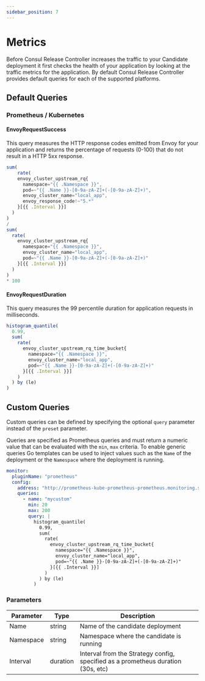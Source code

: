 ```yaml
---
sidebar_position: 7
---
```


# Metrics

Before Consul Release Controller increases the traffic to your Candidate deployment it first checks the health of your application
by looking at the traffic metrics for the application. By default Consul Release Controller provides default queries for each of the 
supported platforms.

## Default Queries

### Prometheus / Kubernetes

#### EnvoyRequestSuccess

This query measures the HTTP response codes emitted from Envoy for your application and returns the percentage of requests (0-100)
that do not result in a HTTP 5xx response.

```javascript
sum(
	rate(
    envoy_cluster_upstream_rq{
      namespace="{{ .Namespace }}",
      pod=~"{{ .Name }}-[0-9a-zA-Z]+(-[0-9a-zA-Z]+)",
      envoy_cluster_name="local_app",
      envoy_response_code!~"5.*"
    }[{{ .Interval }}]
  )
)
/
sum(
  rate(
    envoy_cluster_upstream_rq{
      namespace="{{ .Namespace }}",
      envoy_cluster_name="local_app",
      pod=~"{{ .Name }}-[0-9a-zA-Z]+(-[0-9a-zA-Z]+)"
    }[{{ .Interval }}]
  )
)
* 100
```

#### EnvoyRequestDuration

This query measures the 99 percentile duration for application requests in milliseconds.

```javascript
histogram_quantile(
  0.99,
  sum(
    rate(
      envoy_cluster_upstream_rq_time_bucket{
        namespace="{{ .Namespace }}",
        envoy_cluster_name="local_app",
        pod=~"{{ .Name }}-[0-9a-zA-Z]+(-[0-9a-zA-Z]+)"
      }[{{ .Interval }}]
    )
  ) by (le)
)
```

## Custom Queries

Custom queries can be defined by specifying the optional `query` parameter instead of the `preset` parameter.

Queries are specified as Prometheus queries and must return a numeric value that can be evaluated with the `min`, `max`
criteria. To enable generic queries Go templates can be used to inject values such as the `Name` of the deployment 
or the `Namespace` where the deployment is running.

```yaml
monitor:
  pluginName: "prometheus"
  config:
    address: "http://prometheus-kube-prometheus-prometheus.monitoring.svc:9090"
    queries:
      - name: "mycustom"
        min: 20
        max: 200
        query: |
          histogram_quantile(
            0.99,
            sum(
              rate(
                envoy_cluster_upstream_rq_time_bucket{
                  namespace="{{ .Namespace }}",
                  envoy_cluster_name="local_app",
                  pod=~"{{ .Name }}-[0-9a-zA-Z]+(-[0-9a-zA-Z]+)"
                }[{{ .Interval }}]
              )
            ) by (le)
          )
```

### Parameters

| Parameter       | Type        | Description                         |
| --------------- | ----------- | ----------------------------------- |
| Name            | string      | Name of the candidate deployment    |
| Namespace       | string      | Namespace where the candidate is running | 
| Interval        | duration    | Interval from the Strategy config, specified as a prometheus duration (30s, etc) |
